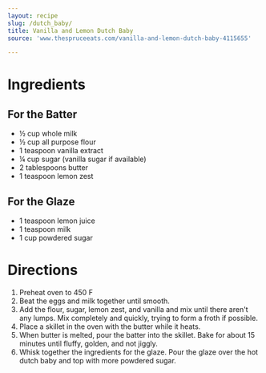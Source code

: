```yaml
---
layout: recipe
slug: /dutch_baby/
title: Vanilla and Lemon Dutch Baby
source: 'www.thespruceeats.com/vanilla-and-lemon-dutch-baby-4115655'

---
```


# Ingredients 

## For the Batter 

- ½ cup whole milk
- ½ cup all purpose flour
- 1 teaspoon vanilla extract
- ¼ cup sugar (vanilla sugar if available)
- 2 tablespoons butter
- 1 teaspoon lemon zest

## For the Glaze

- 1 teaspoon lemon juice
- 1 teaspoon milk
- 1 cup powdered sugar

# Directions 

1. Preheat oven to 450 F
1. Beat the eggs and milk together until smooth.
1. Add the flour, sugar, lemon zest, and vanilla and mix until there aren't any lumps.  Mix completely and quickly, trying to form a froth if possible. 
1. Place a skillet in the oven with the butter while it heats.
1. When butter is melted, pour the batter into the skillet. Bake for about 15 minutes until fluffy, golden, and not jiggly.
1. Whisk together the ingredients for the glaze.  Pour the glaze over the hot dutch baby and top with more powdered sugar.